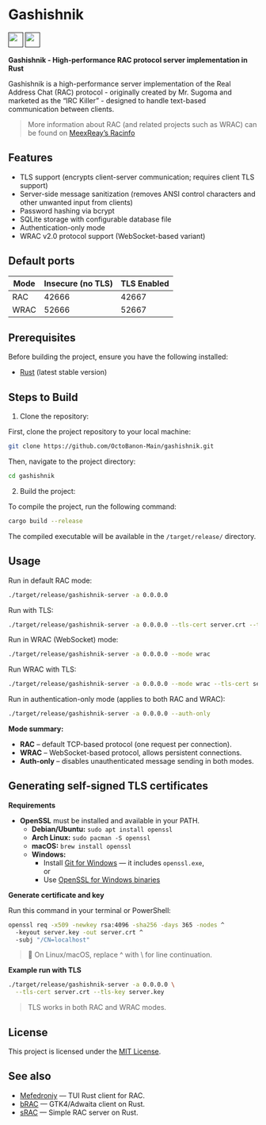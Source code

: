 # Gashishnik
[<img src="https://github.com/user-attachments/assets/f2be5caa-6246-4a6a-9bee-2b53086f9afb" height="30">]()
[<img src="https://github.com/user-attachments/assets/4d35191d-1dbc-4391-a761-6ae7f76ba7af" height="30">]()

**Gashishnik - High-performance RAC protocol server implementation in Rust**

Gashishnik is a high-performance server implementation of the Real Address Chat (RAC) protocol - originally created by Mr. Sugoma and marketed as the “IRC Killer” - designed to handle text-based communication between clients.

> More information about RAC (and related projects such as WRAC) can be found on [MeexReay’s Racinfo](https://racinfo.meex.lol)

## Features
- TLS support (encrypts client-server communication; requires client TLS support)
- Server-side message sanitization (removes ANSI control characters and other unwanted input from clients)
- Password hashing via bcrypt
- SQLite storage with configurable database file
- Authentication-only mode
- WRAC v2.0 protocol support (WebSocket-based variant)

## Default ports

| Mode  | Insecure (no TLS) | TLS Enabled |
|-------|-----------------|-------------|
| RAC   | 42666           | 42667       |
| WRAC  | 52666           | 52667       |

## Prerequisites

Before building the project, ensure you have the following installed:

- [Rust](https://www.rust-lang.org/tools/install) (latest stable version)

## Steps to Build

1. Clone the repository:

First, clone the project repository to your local machine:

```bash
git clone https://github.com/OctoBanon-Main/gashishnik.git
```

Then, navigate to the project directory:

```bash
cd gashishnik
```

2. Build the project:

To compile the project, run the following command:

```bash
cargo build --release
```

The compiled executable will be available in the `/target/release/` directory.

## Usage

Run in default RAC mode:
```bash
./target/release/gashishnik-server -a 0.0.0.0
```

Run with TLS:
```bash
./target/release/gashishnik-server -a 0.0.0.0 --tls-cert server.crt --tls-key server.key
```

Run in WRAC (WebSocket) mode:
```bash
./target/release/gashishnik-server -a 0.0.0.0 --mode wrac
```

Run WRAC with TLS:
```bash
./target/release/gashishnik-server -a 0.0.0.0 --mode wrac --tls-cert server.crt --tls-key server.key
```

Run in authentication-only mode (applies to both RAC and WRAC):
```bash
./target/release/gashishnik-server -a 0.0.0.0 --auth-only
```

**Mode summary:**

- **RAC** – default TCP-based protocol (one request per connection).
- **WRAC** – WebSocket-based protocol, allows persistent connections.
- **Auth-only** – disables unauthenticated message sending in both modes.

## Generating self-signed TLS certificates

**Requirements**
- **OpenSSL** must be installed and available in your PATH.  
  - **Debian/Ubuntu:** `sudo apt install openssl`  
  - **Arch Linux:** `sudo pacman -S openssl`  
  - **macOS:** `brew install openssl`  
  - **Windows:**  
    - Install [Git for Windows](https://gitforwindows.org/) — it includes `openssl.exe`,  
      or  
    - Use [OpenSSL for Windows binaries](https://slproweb.com/products/Win32OpenSSL.html)

**Generate certificate and key**

Run this command in your terminal or PowerShell:

```bash
openssl req -x509 -newkey rsa:4096 -sha256 -days 365 -nodes ^
  -keyout server.key -out server.crt ^
  -subj "/CN=localhost"
```

> 📝 On Linux/macOS, replace ^ with \ for line continuation.

**Example run with TLS**
```bash
./target/release/gashishnik-server -a 0.0.0.0 \
  --tls-cert server.crt --tls-key server.key
```

> TLS works in both RAC and WRAC modes.

## License

This project is licensed under the [MIT License](https://github.com/OctoBanon-Main/gashishnik/blob/main/LICENSE).

## See also

- [Mefedroniy](https://github.com/OctoBanon-Main/mefedroniy-client) — TUI Rust client for RAC.
- [bRAC](https://github.com/MeexReay/bRAC) — GTK4/Adwaita client on Rust.
- [sRAC](https://github.com/MeexReay/sRAC) — Simple RAC server on Rust.